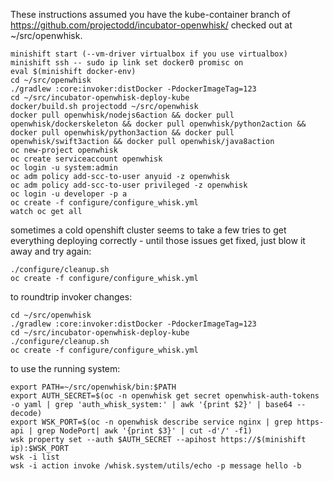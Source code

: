 These instructions assumed you have the kube-container branch of
https://github.com/projectodd/incubator-openwhisk/ checked out at
~/src/openwhisk.


```
minishift start (--vm-driver virtualbox if you use virtualbox)
minishift ssh -- sudo ip link set docker0 promisc on
eval $(minishift docker-env)
cd ~/src/openwhisk
./gradlew :core:invoker:distDocker -PdockerImageTag=123
cd ~/src/incubator-openwhisk-deploy-kube
docker/build.sh projectodd ~/src/openwhisk
docker pull openwhisk/nodejs6action && docker pull openwhisk/dockerskeleton && docker pull openwhisk/python2action && docker pull openwhisk/python3action && docker pull openwhisk/swift3action && docker pull openwhisk/java8action
oc new-project openwhisk
oc create serviceaccount openwhisk
oc login -u system:admin
oc adm policy add-scc-to-user anyuid -z openwhisk
oc adm policy add-scc-to-user privileged -z openwhisk
oc login -u developer -p a
oc create -f configure/configure_whisk.yml
watch oc get all
```



sometimes a cold openshift cluster seems to take a few tries to get
everything deploying correctly - until those issues get fixed, just
blow it away and try again:

```
./configure/cleanup.sh
oc create -f configure/configure_whisk.yml
```

to roundtrip invoker changes:

```
cd ~/src/openwhisk
./gradlew :core:invoker:distDocker -PdockerImageTag=123
cd ~/src/incubator-openwhisk-deploy-kube
./configure/cleanup.sh 
oc create -f configure/configure_whisk.yml
```



to use the running system:

```
export PATH=~/src/openwhisk/bin:$PATH
export AUTH_SECRET=$(oc -n openwhisk get secret openwhisk-auth-tokens -o yaml | grep 'auth_whisk_system:' | awk '{print $2}' | base64 --decode)
export WSK_PORT=$(oc -n openwhisk describe service nginx | grep https-api | grep NodePort| awk '{print $3}' | cut -d'/' -f1)
wsk property set --auth $AUTH_SECRET --apihost https://$(minishift ip):$WSK_PORT
wsk -i list
wsk -i action invoke /whisk.system/utils/echo -p message hello -b
```
